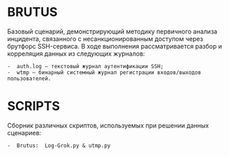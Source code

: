 #  BRUTUS
  Базовый сценарий, демонстрирующий методику первичного анализа инцидента, связанного с несанкционированным доступом через брутфорс SSH-сервиса.
  В ходе выполнения рассматривается   разбор и корреляция данных из следующих журналов:

    -  auth.log — текстовый журнал аутентификации SSH;
    -  wtmp — бинарный системный журнал регистрации входов/выходов пользователей.

#  SCRIPTS
  Сборник различных скриптов, используемых при решении данных сценариев:

    -  Brutus:  Log-Grok.py & utmp.py
